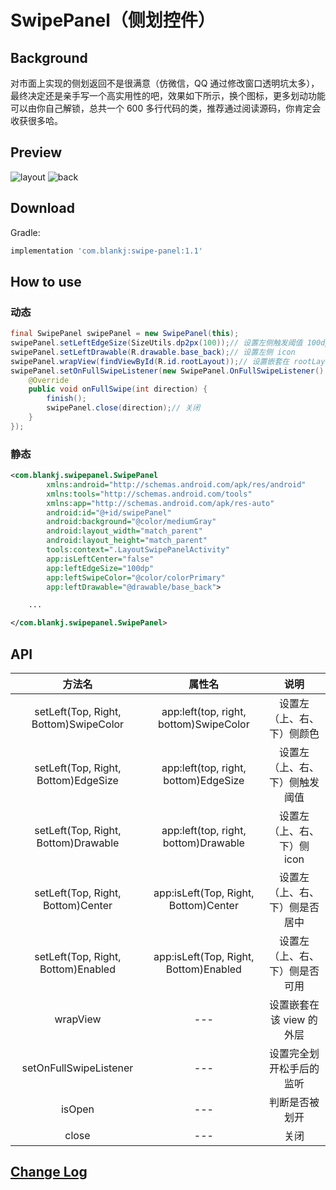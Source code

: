 # SwipePanel（侧划控件）

## Background

对市面上实现的侧划返回不是很满意（仿微信，QQ 通过修改窗口透明坑太多），最终决定还是亲手写一个高实用性的吧，效果如下所示，换个图标，更多划动功能可以由你自己解锁，总共一个 600 多行代码的类，推荐通过阅读源码，你肯定会收获很多哈。


## Preview

![layout](https://raw.githubusercontent.com/Blankj/SwipePanel/master/art/layout.png) ![back](https://raw.githubusercontent.com/Blankj/SwipePanel/master/art/back.gif)


## Download

Gradle:
```groovy
implementation 'com.blankj:swipe-panel:1.1'
```


## How to use

### 动态

```java
final SwipePanel swipePanel = new SwipePanel(this);
swipePanel.setLeftEdgeSize(SizeUtils.dp2px(100));// 设置左侧触发阈值 100dp
swipePanel.setLeftDrawable(R.drawable.base_back);// 设置左侧 icon
swipePanel.wrapView(findViewById(R.id.rootLayout));// 设置嵌套在 rootLayout 外层
swipePanel.setOnFullSwipeListener(new SwipePanel.OnFullSwipeListener() {// 设置完全划开松手后的监听
    @Override
    public void onFullSwipe(int direction) {
        finish();
        swipePanel.close(direction);// 关闭
    }
});
```

### 静态

```xml
<com.blankj.swipepanel.SwipePanel
        xmlns:android="http://schemas.android.com/apk/res/android"
        xmlns:tools="http://schemas.android.com/tools"
        xmlns:app="http://schemas.android.com/apk/res-auto"
        android:id="@+id/swipePanel"
        android:background="@color/mediumGray"
        android:layout_width="match_parent"
        android:layout_height="match_parent"
        tools:context=".LayoutSwipePanelActivity"
        app:isLeftCenter="false"
        app:leftEdgeSize="100dp"
        app:leftSwipeColor="@color/colorPrimary"
        app:leftDrawable="@drawable/base_back">

    ...

</com.blankj.swipepanel.SwipePanel>
```


## API

|方法名                                |属性名                                 |说明|
|:---:                                |:---:                                 |:---:|
|setLeft(Top, Right, Bottom)SwipeColor|app:left(top, right, bottom)SwipeColor|设置左（上、右、下）侧颜色|
|setLeft(Top, Right, Bottom)EdgeSize  |app:left(top, right, bottom)EdgeSize  |设置左（上、右、下）侧触发阈值|
|setLeft(Top, Right, Bottom)Drawable  |app:left(top, right, bottom)Drawable  |设置左（上、右、下）侧 icon|
|setLeft(Top, Right, Bottom)Center    |app:isLeft(Top, Right, Bottom)Center  |设置左（上、右、下）侧是否居中|
|setLeft(Top, Right, Bottom)Enabled   |app:isLeft(Top, Right, Bottom)Enabled |设置左（上、右、下）侧是否可用|
|wrapView                             |---                                   |设置嵌套在该 view 的外层|
|setOnFullSwipeListener               |---                                   |设置完全划开松手后的监听|
|isOpen                               |---                                   |判断是否被划开|
|close                                |---                                   |关闭|


## [Change Log](https://github.com/Blankj/SwipePanel/blob/master/CHANGELOG.md)
